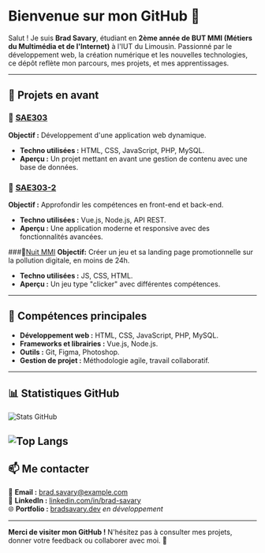 # Bienvenue sur mon GitHub 👋

Salut ! Je suis **Brad Savary**, étudiant en **2ème année de BUT MMI (Métiers du Multimédia et de l'Internet)** à l'IUT du Limousin. Passionné par le développement web, la création numérique et les nouvelles technologies, ce dépôt reflète mon parcours, mes projets, et mes apprentissages.

---

## 🌟 Projets en avant

### 🚀 [SAE303](https://github.com/BradSavary/SAE303)
**Objectif :** Développement d'une application web dynamique.  
- **Techno utilisées :** HTML, CSS, JavaScript, PHP, MySQL.
- **Aperçu :** Un projet mettant en avant une gestion de contenu avec une base de données.

### 🌌 [SAE303-2](https://github.com/BradSavary/SAE303-2)
**Objectif :** Approfondir les compétences en front-end et back-end.  
- **Techno utilisées :** Vue.js, Node.js, API REST.
- **Aperçu :** Une application moderne et responsive avec des fonctionnalités avancées.

###🌃[Nuit MMI](https://github.com/BradSavary/Nuit-MMI)
**Objectif:** Créer un jeu et sa landing page promotionnelle sur la pollution digitale, en moins de 24h.
- **Techno utilisées :** JS, CSS, HTML.
- **Aperçu :** Un jeu type "clicker" avec différentes compétences.
  
---

## 🎯 Compétences principales
- **Développement web :** HTML, CSS, JavaScript, PHP, MySQL.
- **Frameworks et librairies :** Vue.js, Node.js.
- **Outils :** Git, Figma, Photoshop.
- **Gestion de projet :** Méthodologie agile, travail collaboratif.

---

## 📊 Statistiques GitHub

![Stats GitHub](https://github-readme-stats.vercel.app/api?username=BradSavary&show_icons=true&theme=radical)

![Top Langs](https://github-readme-stats.vercel.app/api/top-langs/?username=bradsavary&layout=compact&theme=radical)
---

## 📫 Me contacter
📧 **Email :** [brad.savary@example.com](mailto:brad.savary@example.com)  
💼 **LinkedIn :** [linkedin.com/in/brad-savary](https://www.linkedin.com/in/brad-savary-07322b294/)  
🌐 **Portfolio :** [bradsavary.dev](https://bradsavary.dev) *en développement*

---

**Merci de visiter mon GitHub !** N'hésitez pas à consulter mes projets, donner votre feedback ou collaborer avec moi. 🚀
